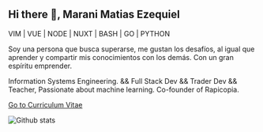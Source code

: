## Hi there 👋, Marani Matias Ezequiel

VIM | VUE | NODE | NUXT | BASH | GO | PYTHON

Soy una persona que busca superarse, me gustan los desafíos, al igual que aprender y compartir mis conocimientos con los demás.
Con un gran espíritu emprender.

Information Systems Engineering. && Full Stack Dev && Trader Dev && Teacher, Passionate about machine learning. Co-founder of Rapicopia.

[Go to Curriculum Vitae](http://maranimatias.github.io/)

<!--
### INTERESES
Viajar, conocer otras culturas.
Leer sobre: machine learning (Deep learning), economía, cosmología y el universo.

### COMPETENCIAS

NodeJS, JavaScript, AngularJs, VueJs, VueRouter, Vuex, Vuetify, NuxtJs, MongoDB, MySQL, C++, Python, Golang, Linux, Bash, Vim, Git, CorovaJs, NativeScript-vue, OnsenUI, TypeScript

### EXPERIENCIA 

* __DESARROLLADOR && Co-founder__ - [Rapicopia](www.rapicopia.com.ar) - (Julio 2018 - Actualidad)

  - Desarrollador y programador front-end.
  - HTMLJavaScript, VueJS, NuxtJs, Webpack, NodeJS.

* __DESARROLLADOR__ - Tribal Consulting - (Jul 2017 – Oct 2020)

  - Desarrollador y programador front-end.
  - HTML, PUG, CSS, LESS, JavaScript, AngularJS, GruntJS. VueJS, Nativescript-vue, NodeJS MongoDB ExpressJS, NuxtJS

* __PROGRAMADOR__ - Freelance - (Nov. 2017 – Feb. 2018)

  - Programación back-end, front-end y móvil. 
  - Sis. de gestión de eventos y publicación de los mismos.
  - App. Móvil con Ionic, CordovaJS, AngularJS. Servidor API-REST con NodeJS, ExpressJS y MongoDB.

* __PROFESOR__ - Ing. Sup. Del Profesorado Nro 5 “Perito F.  Moreno” - (Ago. 2017 – Dic. 2017)

  - Dictado del curso “Programación Arduino y Introducción  a la Robótica”

* __DISERTANTE__ - EmprenDevs - (Jul.  2017)

  - VueJS - The Progressive JavaScript Framework

### LOGROS

- Expositor en CONAIISI 2018. [Ver repo](https://github.com/MaraniMatias/pediatric-bone-age-challenge)
- Proyecto personal CNC para dibujar sobre acrílico. [Ver Repo](https://github.com/MaraniMatias/cnc-arduino-nodejs-electronjs)
- Primer Puesto – Hackathon EmprenDevs 2015.

### FORMACIÓN

* __CARRERA DE GRADO__ - Universidad Tecnológica Nacional

  - Ingenieria en sistemas de la informacion.
  - Dessarrollo de sistemas de informacion
  
* __ESTUDIOS SECUNDARIOS__ - Escuela de educacion tecnica Nro 8180 “Sagrada Familia”.

  - Título de educación polimodal, modalidad producciones de bienes y servicio.
  - Título técnico en equipos e instalaciones electromecánicas.

* __CURSO REALIZADO__ - Polotecnológico

  - Curso de desarollo de sistemas con NodeJS, Express y MongoDB.

* __ASISTENCIA CONFERENCIAS__

  - EmprenDevs 2015 y 2016 -  Rosario - Argentina.
  
  - DeveloperWeek 2017 y 2018 -  San Francisco CA – EEUU.
  
  - ErLang & Elixir Factory Lite 2017 - Buenos Aires – Argentina.

-->

<!--
Here are some ideas to get you started:

- 🔭 I’m currently working on ...
- 🌱 I’m currently learning ...
- 👯 I’m looking to collaborate on ...
- 🤔 I’m looking for help with ...
- 💬 Ask me about ...
- 📫 How to reach me: ...
- 😄 Pronouns: ...
- ⚡ Fun fact: ...

[<img src='https://cdn.jsdelivr.net/npm/simple-icons@3.0.1/icons/github.svg' alt='github' height='40'>](https://github.com/MaraniMatias)  [<img src='https://cdn.jsdelivr.net/npm/simple-icons@3.0.1/icons/linkedin.svg' alt='linkedin' height='40'>](https://www.linkedin.com/in/maranimatias/)  
-->

![Github stats](https://github-readme-stats.vercel.app/api?username=MaraniMatias&show_icons=true)
